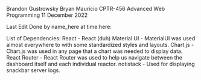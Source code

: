 Brandon Gustrowsky
Bryan Mauricio
CPTR-456 Advanced Web Programming
11 December 2022

Last Edit Done by name_here at time:here:


List of Dependencies:
React - React (duh)
Material UI - MaterialUI was used almost everywhere to with some standardized styles and layouts.
Chart.js - Chart.js was used in any page that a chart was needed to display data. 
React Router - React Router was used to help us navigate between the dashboard itself and each individual reactor. 
notistack - Used for displaying snackbar server logs.